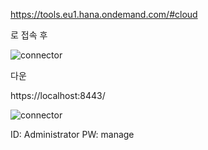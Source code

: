 https://tools.eu1.hana.ondemand.com/#cloud

로 접속 후 

![connector](img/connector.png)

다운





https://localhost:8443/



![connector](img/connector1.png)

ID: Administrator
PW: manage